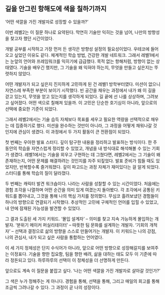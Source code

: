 ## 길을 안그린 항해도에 색을 칠하기까지

‘어떤 색깔을 가진 개발자로 성장할 수 있을까?’

이번 레벨2는 이 질문 하나로 요약된다. 막연히 기술만 익히는 것을 넘어, 나만의 방향성을 찾고자 했던 시간이었다.

개발 공부를 시작하고 가장 먼저 든 생각은 방향성 설정의 필요성이었다. 우테코에 들어오고 싶었던 이유도 같다. 체계적인 학습 방법, 건강한 개발 네트워크. 그래서 레벨1에서는 눈앞의 언어와 프레임워크를 익히기에 급급했다. 목적 없는 항해처럼, 방향이 없는 상태였다. 기술을 배우긴 했지만, 그 기술을 왜 익혀야 하는지, 무엇을 만들고 싶은지는 뚜렷하지 않았다.

어떤 개발자가 되고 싶은지 진지하게 고민하게 된 건 레벨1 방학부터였다. 미션이 없으니 자연스레 부족한 부분이 보이기 시작했다. 빈 공간을 채우는 과정에서 내가 왜 이 길을 걷고 있는지, 무엇을 얻고 있는지를 생각하게 되었다. 길 끝에 선 나를 상상하며, 그려보고 싶어졌다. 어떤 색으로 칠해져 있을까. 이 고민은 단순한 호기심이 아니라, 앞으로의 선택에 중요한 기준이 되었다.

그래서 레벨2에서는 기술 습득 자체보다 목표를 세우고 필요한 역량을 선택적으로 채우는 데 집중하기로 했다. 미션을 완수하는 것만이 아니라, 그 과정을 어떻게 채워나갈 것인지에 관심이 생겼다. 이 과정에서 두 가지 활동이 큰 전환점이 되었다.

첫 번째는 우아한 발표 스터디. 깊이 탐구한 내용을 정리하고 발표하는 방식이다. 한 주 동안의 학습을 자연스럽게 정리할 수 있었고, 개념을 내 방식대로 해석해볼 수 있는 기회가 생겼다. 레벨1에서는 기술을 외우고 구현하는 데 그쳤다면, 레벨2에서는 그 기술이 왜 존재하는지, 어떤 문제를 해결하려는 것인지를 자주 되짚었다. 발표 준비가 힘들 때도 있었지만, 반복할수록 즐거워졌다. 깊이 파고드는 과정 자체가 재미있다는 걸 알게 되었다. 스터디를 통해 학습의 질이 달라졌다.

두 번째는 캐릭터 발견 워크숍이다. 나라는 사람을 성찰할 수 있는 시간이었다. 처음에는 경험 조각을 나열하며 어떤 순간을 의미 있게 여겼는지 돌아봤다. 각 조각에서 공통된 키워드를 뽑아내고, 그것을 통해 나의 핵심 가치를 정의했다. 무심코 흘려보냈던 경험들이 하나의 방향으로 연결되기 시작했다. 추상적인 고민에 구체적인 언어를 입힐 수 있었고, 내 안에 잠재된 가능성을 발견할 수 있었다.

그 결과 도출된 세 가지 키워드. ‘몰입 설계자’ – 의미를 찾고 지속 가능하게 몰입하는 개발자. ‘분위기 메이커 퍼실리테이터’ – 따뜻한 팀 문화를 설계하는 개발자. ‘기회의 개척자’ – 선택과 결정으로 삶의 방향을 스스로 만들어가는 개발자. 이 키워드는 나의 강점, 나의 관심사, 내가 되고 싶은 사람을 통합하는 언어였다.

이 세 가지 정체성은 단지 수식어가 아니라, 앞으로 어떤 방향으로 성장해갈지를 보여주는 이정표다. 기술을 향한 집요함, 팀을 향한 배려, 삶을 대하는 태도 모두 이 기준에 따라 정돈되고 있다. 하루하루의 선택이 이 정체성을 더 선명하게 만든다.

앞으로도 계속 이 질문을 붙잡고 싶다. ‘나는 어떤 색깔을 가진 개발자로 살아갈 것인가?’

그 색은 누가 정해주는 게 아니다. 경험을 통해, 선택을 통해, 그리고 매일의 회고를 통해 조금씩 그려나갈 수 있다. 그 과정이 곧 나의 성장이다.
